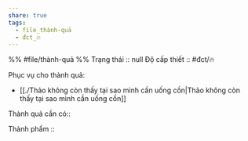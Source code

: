 ```yaml
---
share: true
tags:
  - file_thành-quả
  - đct_🔥
---
```


%%
#file/thành-quả
%%
Trạng thái :: null
Độ cấp thiết :: #đct/🔥

Phục vụ cho thành quả:
- [[./Thảo không còn thấy tại sao mình cần uống cồn|Thảo không còn thấy tại sao mình cần uống cồn]]

Thành quả cần có:: 

Thành phẩm ::
